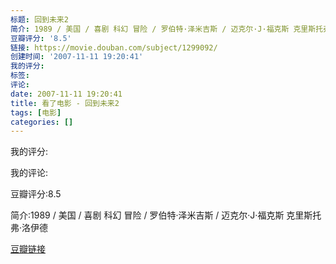 ```yaml
---
标题: 回到未来2
简介: 1989 / 美国 / 喜剧 科幻 冒险 / 罗伯特·泽米吉斯 / 迈克尔·J·福克斯 克里斯托弗·洛伊德
豆瓣评分: '8.5'
链接: https://movie.douban.com/subject/1299092/
创建时间: '2007-11-11 19:20:41'
我的评分:
标签:
评论:
date: 2007-11-11 19:20:41
title: 看了电影 - 回到未来2
tags: [电影]
categories: []
---
```


我的评分:

我的评论:

豆瓣评分:8.5

简介:1989 / 美国 / 喜剧 科幻 冒险 / 罗伯特·泽米吉斯 / 迈克尔·J·福克斯 克里斯托弗·洛伊德

[豆瓣链接](https://movie.douban.com/subject/1299092/)

